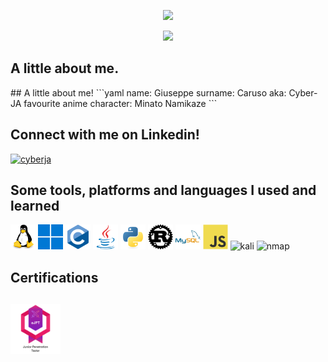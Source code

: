 <body>
  <p align="center">
    <img src="https://capsule-render.vercel.app/api?text=Hey%20Everyone,%20Giuseppe%20here!🕹️&animation=fadeIn&theme=dark&color=random&height=100&fontSize=30"/>
  </p>
  <p align="center">
    <img src="https://media2.giphy.com/media/v1.Y2lkPTc5MGI3NjExdGkzNTFyb2ZvNnFycDl3b3Y1eWxkeWVsNDBwOHI2ZG1yMjB5ZmkxdCZlcD12MV9pbnRlcm5hbF9naWZfYnlfaWQmY3Q9Zw/MtJwM5N4fuMgw/giphy.webp"/>
  </p>
  <div align="left">
    <h2>A little about me.</h3>
  </div>
</body>
  ## A little about me!
    ```yaml
    name: Giuseppe
    surname: Caruso
    aka: Cyber-JA
    favourite anime character: Minato Namikaze <!-- clearly! -->
    ```
<body>
  <div align="left">
    <h2>Connect with me on Linkedin!</h2>
    <p>
      <a href="https://linkedin.com/in/giuseppe-caruso-92177a267" target="blank"><img src="https://raw.githubusercontent.com/rahuldkjain/github-profile-readme-generator/master/src/images/icons/Social/linked-in-alt.svg" alt="cyberja" height="40" width="40" /></a>
    </p>
    <h2>Some tools, platforms and languages I used and learned</h2>
    <p>
      <img src="https://raw.githubusercontent.com/devicons/devicon/master/icons/linux/linux-original.svg" alt="linux" width="40" height="40" />
      <img src="https://raw.githubusercontent.com/devicons/devicon/refs/heads/master/icons/windows11/windows11-original.svg" alt="windows" width="40" height="40" />
      <img src="https://raw.githubusercontent.com/devicons/devicon/master/icons/c/c-original.svg" alt="c" width="40" height="40" />
      <img src="https://raw.githubusercontent.com/devicons/devicon/master/icons/java/java-original.svg" alt="java" width="40" height="40" />
      <img src="https://raw.githubusercontent.com/devicons/devicon/master/icons/python/python-original.svg" alt="python" width="40" height="40" />
      <img src="https://raw.githubusercontent.com/devicons/devicon/master/icons/rust/rust-original.svg" alt="rust" width="40" height="40" />
      <img src="https://raw.githubusercontent.com/devicons/devicon/master/icons/mysql/mysql-original-wordmark.svg" alt="mysql" width="40" height="40" />
      <img src="https://raw.githubusercontent.com/devicons/devicon/master/icons/javascript/javascript-original.svg" alt="javascript" width="40" height="40" />
      <img src="https://upload.vectorlogo.zone/logos/kali/images/99996646-d340-4b8f-b820-e25525048e9c.svg" alt="kali" width="40" height="40" />
      <img src="https://raw.githubusercontent.com/file-icons/icons/refs/heads/master/svg/Nmap.svg" alt="nmap" width="40" height="40" />
    </p>
  </div>
  <div align="left">
    <h2> Certifications <h2>
     <p>
       <img src="https://github.com/Cyber-JA/Cyber-JA/blob/main/w5192j4c_1734362064262_badge.png" alt="ejptv2" width="80" height="80" />
     </p>
  </div>
</body>

<!--
**Cyber-JA/Cyber-JA** is a ✨ _special_ ✨ repository because its `README.md` (this file) appears on your GitHub profile.

Here are some ideas to get you started:

- 🔭 I’m currently working on ...
- 🌱 I’m currently learning ...
- 👯 I’m looking to collaborate on ...
- 🤔 I’m looking for help with ...
- 💬 Ask me about ...
- 📫 How to reach me: ...
- 😄 Pronouns: ...
- ⚡ Fun fact: ...
-->
